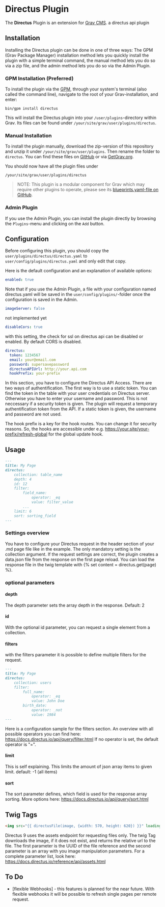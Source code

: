 # Directus Plugin

The **Directus** Plugin is an extension for [Grav CMS](http://github.com/getgrav/grav). a directus api plugin

## Installation

Installing the Directus plugin can be done in one of three ways: The GPM (Grav Package Manager) installation method lets you quickly install the plugin with a simple terminal command, the manual method lets you do so via a zip file, and the admin method lets you do so via the Admin Plugin.

### GPM Installation (Preferred)

To install the plugin via the [GPM](http://learn.getgrav.org/advanced/grav-gpm), through your system's terminal (also called the command line), navigate to the root of your Grav-installation, and enter:

    bin/gpm install directus

This will install the Directus plugin into your `/user/plugins`-directory within Grav. Its files can be found under `/your/site/grav/user/plugins/directus`.

### Manual Installation

To install the plugin manually, download the zip-version of this repository and unzip it under `/your/site/grav/user/plugins`. Then rename the folder to `directus`. You can find these files on [GitHub](https://github.com//grav-plugin-directus) or via [GetGrav.org](http://getgrav.org/downloads/plugins#extras).

You should now have all the plugin files under

    /your/site/grav/user/plugins/directus
	
> NOTE: This plugin is a modular component for Grav which may require other plugins to operate, please see its [blueprints.yaml-file on GitHub](https://github.com//grav-plugin-directus/blob/master/blueprints.yaml).

### Admin Plugin

If you use the Admin Plugin, you can install the plugin directly by browsing the `Plugins`-menu and clicking on the `Add` button.

## Configuration

Before configuring this plugin, you should copy the `user/plugins/directus/directus.yaml` to `user/config/plugins/directus.yaml` and only edit that copy.

Here is the default configuration and an explanation of available options:

```yaml
enabled: true
```
Note that if you use the Admin Plugin, a file with your configuration named directus.yaml will be saved in the `user/config/plugins/`-folder once the configuration is saved in the Admin.

```yaml
imageServer: false
```
not implemented yet

```yaml
disableCors: true
```
with this setting, the check for ssl on directus api can be disabled or enabled. By default CORS is disabled.

```yaml
directus:
  token: 1234567
  email: your@email.com
  password: supersavepassword
  directusAPIUrl: http://your.api.com
  hookPrefix: your-prefix
```

In this section, you have to configure the Directus API Access. There are two ways of authentification. The first way is to use a static token. You can find the token in the table with your user credentials on Directus server. Otherwise you have to enter your username and password. This is not neccessary if a security token is given. The plugin will request a temporary authentification token from the API. If a static token is given, the username and password are not used.

The hook prefix is a key for the hook routes. You can change it for security reasons. So, the hooks are accessible under e.g. https://your.site/your-prefix/refresh-global for the global update hook. 
## Usage

```md
---
title: My Page
directus:
    collection: table_name
    depth: 4
    id: 12
    filter:
        field_name:
            operator: _eq
            value: filter_value
        ...
    limit: 6
    sort: sorting_field
---
```
### Settings overview
You have to configure your Directus request in the header section of your .md page file like in the example. The only mandatory setting is the collection argument. If the request settings are correct, the plugin creates a data.json file from the response on the first page reload. You can load the response file in the twig template with {% set content = directus.get(page) %}.

### optional parameters

#### depth
The depth parameter sets the array depth in the response. Default: 2

#### id
With the optional id parameter, you can request a single element from a collection.

#### filters
with the filters parameter it is possible to define multiple filters for the request.
```md
---
title: My Page
directus:
    collection: users
    filter:
        full_name:
            operator: _eq
            value: John Doe
        birth_date:
            operator: _not
            value: 1984
---
```
Here is a configuration sample for the filters section. An overview with all possible operators you can find here: https://docs.directus.io/api/query/filter.html
If no operator is set, the default operator is "=".

#### limit
This is self explaining. This limits the amount of json array items to given limit. default: -1 (all items) 

#### sort
The sort parameter defines, which field is used for the response array sorting. More options here: https://docs.directus.io/api/query/sort.html

## Twig Tags
```md
<img src="{{ directusFile(image, {width: 570, height: 620}) }}" loading="lazy" />
```
Directus 9 uses the assets endpoint for requesting files only. The twig Tag downloads the image, if it does not exist, and returns the relative url to the file. The first parameter is the UUID of the file reference and the second parameter is an array with you image manipulation parameters. For a complete parameter list, look here: https://docs.directus.io/reference/api/assets.html

## To Do

- [flexible Webhooks] - this features is planned for the near future. With flexible webhooks it will be possible to refresh single pages per remote request.

